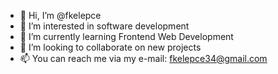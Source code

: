 - 👋 Hi, I’m @fkelepce
- 👀 I’m interested in software development
- 🌱 I’m currently learning Frontend Web Development
- 💞️ I’m looking to collaborate on new projects
- 📫 You can reach me via my e-mail: fkelepce34@gmail.com

<!---
fkelepce/fkelepce is a ✨ special ✨ repository because its `README.md` (this file) appears on your GitHub profile.
You can click the Preview link to take a look at your changes.
--->
